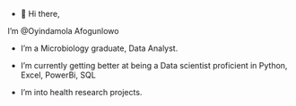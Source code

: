 - 👋 Hi there,

I’m @Oyindamola Afogunlowo
- I’m a Microbiology graduate, Data Analyst.

-  I’m currently getting better at being a Data scientist 
proficient in Python, Excel, PowerBi, SQL 
- I’m into health research projects.

<!---
Afogunlowo/Afogunlowo is a ✨ special ✨ repository because its `README.md` (this file) appears on your GitHub profile.
You can click the Preview link to take a look at your changes.
--->

